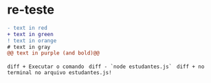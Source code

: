 # re-teste

```diff
- text in red
+ text in green
! text in orange
# text in gray
@@ text in purple (and bold)@@
```

```diff + Executar o comando ``` ```diff - `node estudantes.js` ``` ```diff + no terminal no arquivo estudantes.js!```
